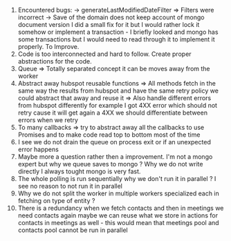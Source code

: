1. Encountered bugs:
  -> generateLastModifiedDateFilter => Filters were incorrect
  -> Save of the domain does not keep account of mongo document version
      I did a small fix for it but I would rather lock it somehow or implement a transaction - I briefly looked and mongo has some transactions
      but I would need to read through it to implement it properly.
To Improve.
2. Code is too interconnected and hard to follow. Create proper abstractions for the code.
3. Queue => Totally separated concept it can be moves away from the worker
4. Abstract away hubspot reusable functions
    => All methods fetch in the same way the results from hubspot and have
       the same retry policy we could abstract that away and reuse it
    => Also handle different errors from hubspot differently for example I got 4XX error which should not retry cause it will get again a 4XX
       we should differentiate between errors when we retry
5. To many callbacks => try to abstract away all the callbacks to use Promises and to make code read top to bottom most of the time
6. I see we do not drain the queue on process exit or if an unexpected error happens
7. Maybe more a question rather then a improvement. I'm not a mongo expert but why we queue saves to mongo ? Why we do not write directly I always tought mongo is very fast.
8. The whole polling is run sequentially why we don't run it in parallel ? I see no reason to not run it in parallel
9. Why we do not split the worker in multiple workers specialized each in fetching on type of entity ?
10. There is a redundancy when we fetch contacts and then in meetings we need contacts again maybe we can reuse what we store in actions for contacts
  in meetings as well - this would mean that meetings pool and contacts pool cannot be run in parallel
